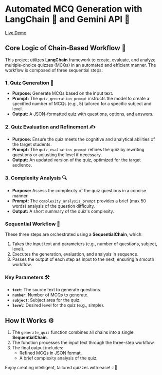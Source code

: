 # Automated MCQ Generation with LangChain 🔗 and Gemini API 🚀

[Live Demo](.\assets\Live_Demo.mp4)

## Core Logic of Chain-Based Workflow 🔗
This project utilizes **LangChain** framework to create, evaluate, and analyze multiple-choice quizzes (MCQs) in an automated and efficient manner. The workflow is composed of three sequential steps:
### 1. **Quiz Generation 🧠**
- **Purpose:** Generate MCQs based on the input text.
- **Prompt:** The `quiz_generation_prompt` instructs the model to create a specified number of MCQs (e.g., 5) tailored for a specific subject and level.
- **Output:** A JSON-formatted quiz with questions, options, and answers.

### 2. **Quiz Evaluation and Refinement ✍️**
- **Purpose:** Ensure the quiz meets the cognitive and analytical abilities of the target students.
- **Prompt:** The `quiz_evaluation_prompt` refines the quiz by rewriting questions or adjusting the level if necessary.
- **Output:** An updated version of the quiz, optimized for the target audience.

### 3. **Complexity Analysis 🔍**
- **Purpose:** Assess the complexity of the quiz questions in a concise manner.
- **Prompt:** The `complexity_analysis_prompt` provides a brief (max 50 words) analysis of the question difficulty.
- **Output:** A short summary of the quiz's complexity.

### Sequential Workflow 🔄
These three steps are orchestrated using a **SequentialChain**, which:
1. Takes the input text and parameters (e.g., number of questions, subject, level).
2. Executes the generation, evaluation, and analysis in sequence.
3. Passes the output of each step as input to the next, ensuring a smooth workflow.

### Key Parameters 🛠️
- **`text`**: The source text to generate questions.
- **`number`**: Number of MCQs to generate.
- **`subject`**: Subject area for the quiz.
- **`level`**: Desired level for the quiz (e.g., simple).


## How It Works ⚙️
1. The `generate_quiz` function combines all chains into a single **SequentialChain**.
2. The function processes the input text through the three-step workflow.
3. The final output includes:
   - Refined MCQs in JSON format.
   - A brief complexity analysis of the quiz.

Enjoy creating intelligent, tailored quizzes with ease! 💡🎉